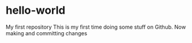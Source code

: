 # hello-world
My first repository
This is my first time doing some stuff on Github. Now making and committing changes
